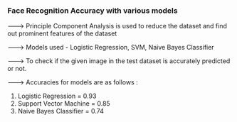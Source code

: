 ### Face Recognition Accuracy with various models

---> Principle Component Analysis is used to reduce the dataset and find out prominent features of the dataset

---> Models used - Logistic Regression, SVM, Naive Bayes Classifier

---> To check if the given image in the test dataset is accurately predicted or not. 

---> Accuracies for models are as follows :
1. Logistic Regression = 0.93
2. Support Vector Machine = 0.85
3. Naive Bayes Classifier = 0.74
